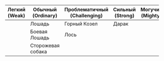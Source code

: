 | Легкий <br>(Weak) | Обычный (Ordinary) | Проблематичный<br>(Challenging) | Сильный<br>(Strong) | Могучий<br>(Mighty) |
| ----------------- | ------------------ | ------------------------------- | ------------------- | ------------------- |
|                   | Лошадь             | Горный Козел                    | Дарак               |                     |
|                   | Боевая Лошадь      | Лось                            |                     |                     |
|                   | Сторожевая собака  |                                 |                     |                     |
